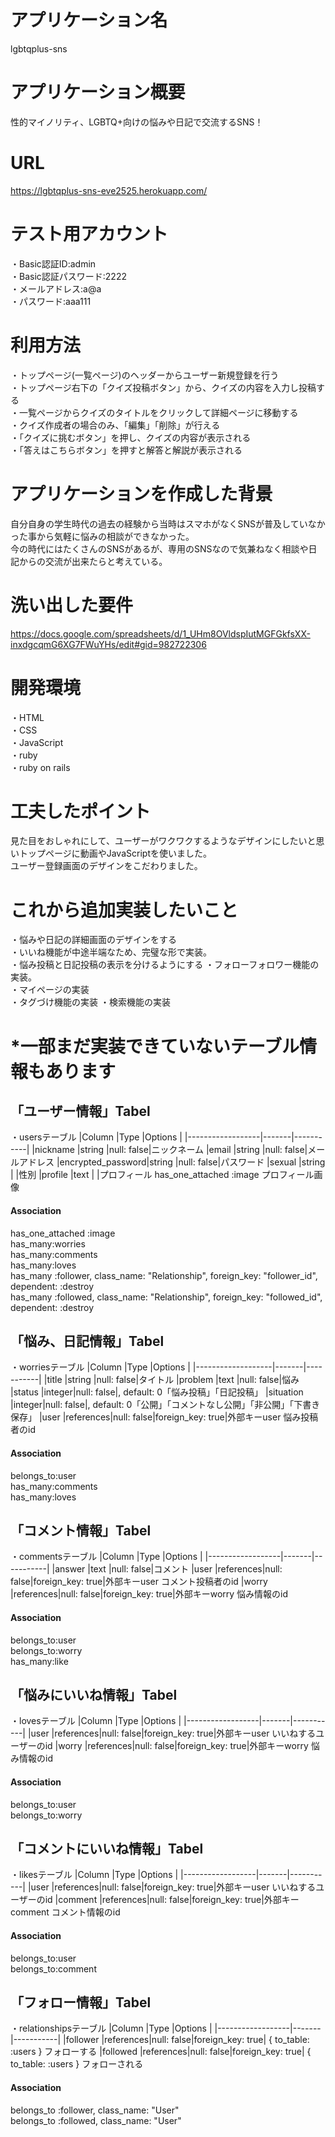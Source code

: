 # アプリケーション名
lgbtqplus-sns
  
# アプリケーション概要
性的マイノリティ、LGBTQ+向けの悩みや日記で交流するSNS！  
  
# URL
https://lgbtqplus-sns-eve2525.herokuapp.com/  
  
# テスト用アカウント
・Basic認証ID:admin  
・Basic認証パスワード:2222  
・メールアドレス:a@a  
・パスワード:aaa111  
  
# 利用方法
・トップページ(一覧ページ)のヘッダーからユーザー新規登録を行う  
・トップページ右下の「クイズ投稿ボタン」から、クイズの内容を入力し投稿する  
・一覧ページからクイズのタイトルをクリックして詳細ページに移動する  
・クイズ作成者の場合のみ、「編集」「削除」が行える  
・「クイズに挑むボタン」を押し、クイズの内容が表示される  
・「答えはこちらボタン」を押すと解答と解説が表示される  
  
# アプリケーションを作成した背景
自分自身の学生時代の過去の経験から当時はスマホがなくSNSが普及していなかった事から気軽に悩みの相談ができなかった。  
今の時代にはたくさんのSNSがあるが、専用のSNSなので気兼ねなく相談や日記からの交流が出来たらと考えている。  
  
# 洗い出した要件
https://docs.google.com/spreadsheets/d/1_UHm8OVldspIutMGFGkfsXX-inxdgcqmG6XG7FWuYHs/edit#gid=982722306  
  
# 開発環境
・HTML  
・CSS  
・JavaScript  
・ruby  
・ruby on rails  
  
# 工夫したポイント
見た目をおしゃれにして、ユーザーがワクワクするようなデザインにしたいと思いトップページに動画やJavaScriptを使いました。    
ユーザー登録画面のデザインをこだわりました。  

# これから追加実装したいこと  
・悩みや日記の詳細画面のデザインをする  
・いいね機能が中途半端なため、完璧な形で実装。  
・悩み投稿と日記投稿の表示を分けるようにする
・フォローフォロワー機能の実装。  
・マイページの実装  
・タグづけ機能の実装
・検索機能の実装

# *一部まだ実装できていないテーブル情報もあります
## 「ユーザー情報」Tabel
・usersテーブル
|Column            |Type   |Options    |
|------------------|-------|-----------|
|nickname          |string |null: false|ニックネーム
|email             |string |null: false|メールアドレス
|encrypted_password|string |null: false|パスワード
|sexual            |string |           |性別
|profile           |text   |           |プロフィール
has_one_attached :image プロフィール画像  

#### Association
has_one_attached :image  
has_many:worries  
has_many:comments  
has_many:loves  
has_many :follower, class_name: "Relationship", foreign_key: "follower_id", dependent: :destroy  
has_many :followed, class_name: "Relationship", foreign_key: "followed_id", dependent: :destroy  


## 「悩み、日記情報」Tabel
・worriesテーブル
|Column             |Type   |Options    |
|-------------------|-------|-----------|
|title              |string |null: false|タイトル
|problem            |text   |null: false|悩み
|status             |integer|null: false|, default: 0「悩み投稿」「日記投稿」
|situation          |integer|null: false|, default: 0「公開」「コメントなし公開」「非公開」「下書き保存」
|user               |references|null: false|foreign_key: true|外部キーuser 悩み投稿者のid
#### Association
belongs_to:user  
has_many:comments  
has_many:loves  


## 「コメント情報」Tabel
・commentsテーブル
|Column            |Type   |Options    |
|------------------|-------|-----------|
|answer            |text   |null: false|コメント
|user              |references|null: false|foreign_key: true|外部キーuser コメント投稿者のid
|worry             |references|null: false|foreign_key: true|外部キーworry 悩み情報のid

#### Association
belongs_to:user  
belongs_to:worry  
has_many:like  


## 「悩みにいいね情報」Tabel
・lovesテーブル
|Column            |Type   |Options    |
|------------------|-------|-----------|
|user              |references|null: false|foreign_key: true|外部キーuser いいねするユーザーのid
|worry             |references|null: false|foreign_key: true|外部キーworry 悩み情報のid

#### Association
belongs_to:user  
belongs_to:worry  


## 「コメントにいいね情報」Tabel
・likesテーブル
|Column            |Type   |Options    |
|------------------|-------|-----------|
|user              |references|null: false|foreign_key: true|外部キーuser いいねするユーザーのid
|comment           |references|null: false|foreign_key: true|外部キーcomment コメント情報のid

#### Association
belongs_to:user  
belongs_to:comment  


## 「フォロー情報」Tabel
・relationshipsテーブル
|Column            |Type   |Options    |
|------------------|-------|-----------|
|follower          |references|null: false|foreign_key: true| { to_table: :users } フォローする
|followed          |references|null: false|foreign_key: true| { to_table: :users } フォローされる

#### Association
belongs_to :follower, class_name: "User"  
belongs_to :followed, class_name: "User"  